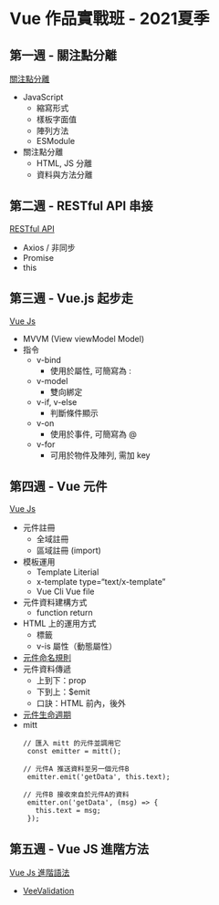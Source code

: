 # Vue 作品實戰班 - 2021夏季

## 第一週 - 關注點分離
[關注點分離](https://ashley-yu.github.io/LiveCourse2021/week01/dist/index.html)
- JavaScript
  - 縮寫形式
  - 樣板字面值
  - 陣列方法
  - ESModule
- 關注點分離
  - HTML, JS 分離
  - 資料與方法分離

## 第二週 - RESTful API 串接
[RESTful API](https://ashley-yu.github.io/LiveCourse2021/week02/dist/index.html)
- Axios / 非同步
- Promise
- this

## 第三週 - Vue.js 起步走
[Vue Js](https://ashley-yu.github.io/LiveCourse2021/week03/login.html)
- MVVM (View viewModel Model)
- 指令
  - v-bind
    - 使用於屬性, 可簡寫為 :
  - v-model
    - 雙向綁定
  - v-if, v-else
    - 判斷條件顯示
  - v-on
    - 使用於事件, 可簡寫為 @
  - v-for
    - 可用於物件及陣列, 需加 key

## 第四週 - Vue 元件
[Vue Js](https://ashley-yu.github.io/LiveCourse2021/week04/login.html)
- 元件註冊
  - 全域註冊
  - 區域註冊 (import)
- 模板運用
  - Template Literial
  - x-template type=“text/x-template”
  - Vue Cli Vue file
- 元件資料建構方式
  - function return
- HTML 上的運用方式
  - 標籤
  - v-is 屬性（動態屬性）
- [元件命名規則](https://vue3js.cn/docs/zh/guide/component-registration.html#组件注册)
- 元件資料傳遞
  - 上到下：prop
  - 下到上：$emit
  - 口訣：HTML 前內，後外
- [元件生命週期](https://vue3js.cn/docs/zh/guide/instance.html#生命周期图示)
- mitt
	 ```
    // 匯入 mitt 的元件並調用它
	  const emitter = mitt();
	 ```
	 ```
    // 元件A 推送資料至另一個元件B
	  emitter.emit('getData', this.text);
	 ```
	 ```
    // 元件B 接收來自於元件A的資料
	  emitter.on('getData', (msg) => {
	    this.text = msg;
	  });
	 ```

## 第五週 - Vue JS 進階方法
[Vue Js 進階語法](https://ashley-yu.github.io/LiveCourse2021/week05/login.html)

- [VeeValidation](https://hackmd.io/FFv0a5cBToOATP7uI5COMQ)


